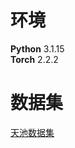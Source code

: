 # 环境  
**Python** 3.1.15  
**Torch** 2.2.2  

# 数据集  
[天池数据集](https://tianchi.aliyun.com/dataset/128500#1)
